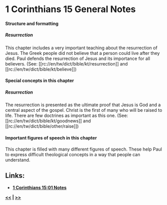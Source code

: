 # 1 Corinthians 15 General Notes #

#### Structure and formatting ####

##### Resurrection #####
This chapter includes a very important teaching about the resurrection of Jesus. The Greek people did not believe that a person could live after they died. Paul defends the resurrection of Jesus and its importance for all believers. (See: [[rc://en/tw/dict/bible/kt/resurrection]] and [[rc://en/tw/dict/bible/kt/believe]])

#### Special concepts in this chapter ####

##### Resurrection #####
The resurrection is presented as the ultimate proof that Jesus is God and a central aspect of the gospel. Christ is the first of many who will be raised to life. There are few doctrines as important as this one. (See: [[rc://en/tw/dict/bible/kt/goodnews]] and [[rc://en/tw/dict/bible/other/raise]])

#### Important figures of speech in this chapter ####

This chapter is filled with many different figures of speech. These help Paul to express difficult theological concepts in a way that people can understand. 

## Links: ##

* __[1 Corinthians 15:01 Notes](./01.md)__

__[<<](../14/intro.md) | [>>](../16/intro.md)__
